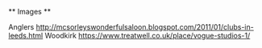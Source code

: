 ** Images **

Anglers   http://mcsorleyswonderfulsaloon.blogspot.com/2011/01/clubs-in-leeds.html
Woodkirk  https://www.treatwell.co.uk/place/vogue-studios-1/